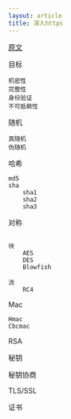 ```yaml
---
layout: article
title: 深入https
---
```


[原文](https://blog.fudenglong.site/2019/04/04/%E6%B7%B1%E5%85%A5%E5%AD%A6%E4%B9%A0-HTTPS/)


目标 

```
机密性
完整性
身份验证
不可抵赖性
```

随机

```
真随机
伪随机
```

哈希

```
md5
sha
    sha1
    sha2
    sha3
```

对称

```

块
    AES
    DES
    Blowfish

流
    RC4
```

Mac

```
Hmac
Cbcmac
```

RSA


秘钥


秘钥协商


TLS/SSL


证书




